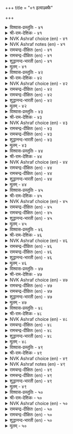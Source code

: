 +++
title = "०१ इल्वाऴ्क्कै"

+++


<details><summary>विश्वास-प्रस्तुतिः - ४१</summary>

इल्वाऴ्वान् ऎन्बान् इयल्बुडैय मूवर्क्कुम्  
नल्लाट्रिन् निण्ड्र तुणै।      ४१
</details>

<details><summary>श्री-राम-देशिकः - ४१</summary>

त्रयाणामपि वर्णानां स्वधर्ममनुतिष्ठताम् ।  
गृहस्थो धर्मनिरतो नित्यं साह्यकरो मत्ः ॥ ४१॥
</details>

<details><summary>NVK Ashraf choice (en) - ४१</summary>

००४१
A householder is a steadfast friend
To the other three orders in their virtuous paths.
(P.S. Sundaram)
</details>

<details><summary>NVK Ashraf notes (en) - ४१</summary>

४१. The three orders possibly refer to these stages: Student, Elders and Renunciates
</details>

<details><summary>रामचन्द्र-दीक्षितः (en) - ४१</summary>

41\. Kallāmai
</details>

<details><summary>रामचन्द्र-दीक्षितः (en) - ४१</summary>

41\. ilvāḻvāṉ eṉpāṉ iyalpu uṭaiya mūvarkkum  
nallāṟṟiṉ niṉṟa tuṇai.

41\. The householder is the prop of the three orders of life in the conduct of their virtue.  
</details>

<details><summary>शुद्धानन्द-भारती (en) - ४१</summary>

5\. இல்வாழ்க்கை - Married Life

1\. இல்வாழ்வான் என்பான் இயல்புடைய மூவர்க்கும்  
நல்லாற்றின் நின்ற துணை  
The ideal householder is he  
Who aids the natural orders there.         41  
</details>

<details><summary>मूलम् - ४१</summary>

इल्वाऴ्वान् ऎन्बान् इयल्बुडैय मूवर्क्कुम्  
नल्लाट्रिन् निण्ड्र तुणै।      ४१
</details>

<details><summary>विश्वास-प्रस्तुतिः - ४२</summary>

तुऱन्दार्क्कुम् तुव्वादवर्क्कुम् इऱन्दार्क्कुम्  
इल्वाऴ्वान् ऎन्बान् तुणै।      ४२
</details>

<details><summary>श्री-राम-देशिकः - ४२</summary>

यतीन् मृतान् दरिद्रांश्च निर्गतीन् अतिथीनपि ।  
गृहस्थोऽन्नादिदानेन स्वाश्रितानपि रक्षति ॥ ४२॥
</details>

<details><summary>NVK Ashraf choice (en) - ४२</summary>

००४२
The householder supports the needs of
Renunciates, ancestors and the poor.
(Satguru Subramuniyaswami)
</details>

<details><summary>रामचन्द्र-दीक्षितः (en) - ४२</summary>

42\. Kēļvi
</details>

<details><summary>रामचन्द्र-दीक्षितः (en) - ४२</summary>

42\. tuṟantārkkum, tuvvātavarkkum, iṟantārkkum,  
ilvāḻvāṉ eṉpāṉ tuṇai.

42\. The householder is the mainstay of the ascetics, the needy and the dead.  
</details>

<details><summary>शुद्धानन्द-भारती (en) - ४२</summary>

2\. துறந்தார்க்கும் துவ்வா தவர்க்கும் இறந்தார்க்கும்  
இல்வாழ்வான் என்பான் துணை  
His help the monk and retired share,  
And celebrate students are his care.         42  
</details>

<details><summary>मूलम् - ४२</summary>

तुऱन्दार्क्कुम् तुव्वादवर्क्कुम् इऱन्दार्क्कुम्  
इल्वाऴ्वान् ऎन्बान् तुणै।      ४२
</details>

<details><summary>विश्वास-प्रस्तुतिः - ४३</summary>

तॆन्बुलत्तार् तॆय्वम् विरुन्दॊक्कल् तानॆण्ड्राङ्गु  
ऐम्बुलत्ताऱु ओम्बल् तलै।      ४३
</details>

<details><summary>श्री-राम-देशिकः - ४३</summary>

पितृदेवातिथीनां च बन्धूनामात्मनस्तथा ।  
सत्कृतिर्धर्ममागेण्ण गृहस्थस्य वरा मता ॥ ४३॥
</details>

<details><summary>NVK Ashraf choice (en) - ४३</summary>

००४३
A householder's main duty is to serve these five:
God, guests, kindred, ancestors and himself. *
(Satguru Subramuniyaswami)
</details>

<details><summary>रामचन्द्र-दीक्षितः (en) - ४३</summary>

43\. Aŗivuḑaimai
</details>

<details><summary>रामचन्द्र-दीक्षितः (en) - ४३</summary>

43\. teṉpulattār, teyvam, viruntu, okkal, tāṉ, eṉṟu āṅku  
aimpulattu āṟu ōmpal talai.

43\. It is the supreme virtue (of the householder) to fulfil his obligations to forefathers, gods, guests, relatives and himself.  
</details>

<details><summary>शुद्धानन्द-भारती (en) - ४३</summary>

3\. தென்புலத்தார் தெய்வம் விருந்தொக்கல் தானென்றாங்கு  
ஐம்புலத்தாறு ஓம்பல் தலை  
By dutiful householder's aid  
God, manes, kin, self and guests are served.         43  
</details>

<details><summary>मूलम् - ४३</summary>

तॆन्बुलत्तार् तॆय्वम् विरुन्दॊक्कल् तानॆण्ड्राङ्गु  
ऐम्बुलत्ताऱु ओम्बल् तलै।      ४३
</details>

<details><summary>विश्वास-प्रस्तुतिः - ४४</summary>

पऴियञ्जिप् पात्तूण् उडैत्तायिन् वाऴ्क्कै  
वऴियॆञ्जल् ऎञ्ञाण्ड्रुम् इल्।      ४४
</details>

<details><summary>श्री-राम-देशिकः - ४४</summary>

अपवादभयाद्वित्तं सम्पाद्य सकलैः सह ।  
भुञ्जानस्य गृहस्थास्य निर्दुष्टं जीवनं भवेत् ॥ ४४॥
</details>

<details><summary>NVK Ashraf choice (en) - ४४</summary>

००४४
His life and lineage will never end
who shuns blame and shares his food.
(N.V.K. Ashraf), (P.S. Sundaram)
</details>

<details><summary>रामचन्द्र-दीक्षितः (en) - ४४</summary>

44\. Kuŗŗam Kaţital
</details>

<details><summary>रामचन्द्र-दीक्षितः (en) - ४४</summary>

44\. paḻi añcip pāttu ūṇ uṭaittāyiṉ, vāḻkkai  
vaḻi eñcal, eññāṉṟum, il.

44\. If one were to live in fear of infamy and partake of the remains of food (offered) one’s line would never perish.  
</details>

<details><summary>शुद्धानन्द-भारती (en) - ४४</summary>

4\. பழியஞ்சிப் பாத்தூண் உடைத்தாயின் வாழ்க்கை  
வழியெஞ்சல் எஞ்ஞான்றும் இல்  
Sin he shuns and food he shares  
His home is bright and brighter fares.         44  
</details>

<details><summary>मूलम् - ४४</summary>

पऴियञ्जिप् पात्तूण् उडैत्तायिन् वाऴ्क्कै  
वऴियॆञ्जल् ऎञ्ञाण्ड्रुम् इल्।      ४४
</details>

<details><summary>विश्वास-प्रस्तुतिः - ४५</summary>

अन्बुम् अऱनुम् उडैत्तायिन् इल्वाऴ्क्कै  
पण्बुम् पयनुम् अदु।      ४५
</details>

<details><summary>श्री-राम-देशिकः - ४५</summary>

गार्हस्थ्यजीवनं यत् स्यात् स्नेहधर्मसमन्वितम् ।  
तदेव सार्थकं लोके तद्धि गार्हस्थ्यमुच्यते ॥ ४५॥
</details>

<details><summary>NVK Ashraf choice (en) - ४५</summary>

००४५
Family life actuated by love and virtue,
Endows it with character and happiness
(S.M. Diaz)
</details>

<details><summary>रामचन्द्र-दीक्षितः (en) - ४५</summary>

45\. Periyārait Tuņaikkõṭal
</details>

<details><summary>रामचन्द्र-दीक्षितः (en) - ४५</summary>

45\. aṉpum aṟaṉum uṭaittuāyiṉ, ilvāḻkkai  
paṇpum payaṉum atu.

45\. The life of householder marked by love and rectitude is itself virtue and its fruit.  
</details>

<details><summary>शुद्धानन्द-भारती (en) - ४५</summary>

5\. அன்பும் அறனும் உடைத்தாயின் இல்வாழ்க்கை  
பண்பும் பயனும் அது  
In grace and gain the home excels,  
Where love with virtue sweetly dwells.         45  
</details>

<details><summary>मूलम् - ४५</summary>

अन्बुम् अऱनुम् उडैत्तायिन् इल्वाऴ्क्कै  
पण्बुम् पयनुम् अदु।      ४५
</details>

<details><summary>विश्वास-प्रस्तुतिः - ४६</summary>

अऱत्ताट्रिन् इल्वाऴ्क्कै आट्रिन् पुऱत्ताट्रिल्  
पोऒय्प् पॆऱुव तॆवन्?      ४६
</details>

<details><summary>श्री-राम-देशिकः - ४६</summary>

गार्हस्थ्यजीवनं येन धम्यें मागें प्रवर्त्येते ।  
किं वा प्रयोजनं तस्य वानप्रस्थादिना पथा ॥ ४६॥
</details>

<details><summary>NVK Ashraf choice (en) - ४६</summary>

००४६
What gains are there in other paths
When one leads the virtuous path of householder?
(N.V.K. Ashraf)
</details>

<details><summary>रामचन्द्र-दीक्षितः (en) - ४६</summary>

46\. Śiŗŗinañ cērāmai
</details>

<details><summary>रामचन्द्र-दीक्षितः (en) - ४६</summary>

46\. aṟattu āṟṟiṉ ilvāḻkkai āṟṟiṉ, puṟattu āṟṟil  
pōoyp peṟuvatu evaṉ?.

46\. Is there any gain greater in resorting to other orders of life than by pursuing the right path of the householder?  
</details>

<details><summary>शुद्धानन्द-भारती (en) - ४६</summary>

6\. அறத்தாற்றின் இல்வாழ்க்கை யாற்றின் புறத்தாற்றிற்  
போஒய்ப் பெறுவது எவன்.  
Who turns from righteous family  
To be a monk, what profits he?         46  
</details>

<details><summary>मूलम् - ४६</summary>

अऱत्ताट्रिन् इल्वाऴ्क्कै आट्रिन् पुऱत्ताट्रिल्  
पोऒय्प् पॆऱुव तॆवन्?      ४६
</details>

<details><summary>विश्वास-प्रस्तुतिः - ४७</summary>

इयल्बिनान् इल्वाऴ्क्कै वाऴ्बवन् ऎन्बान्  
मुयल्वारुळ् ऎल्लाम् तलै।      ४७
</details>

<details><summary>श्री-राम-देशिकः - ४७</summary>

धर्मेण वर्त्मना यस्तु गार्हस्थ्यमुपसेवते ।  
मार्गन्तरोपजीविभ्यः स प्रशस्तो निगद्यते ॥ ४७॥
</details>

<details><summary>NVK Ashraf choice (en) - ४७</summary>

००४७
Foremost among those who strive for release,
Are the householders leading a righteous life. *
(Satguru Subramuniyaswami)
</details>

<details><summary>रामचन्द्र-दीक्षितः (en) - ४७</summary>

47\. Terindu Śeyal Vakai
</details>

<details><summary>रामचन्द्र-दीक्षितः (en) - ४७</summary>

47\. iyalpiṉāṉ ilvāḻkkai vāḻpavaṉ eṉpāṉ  
muyalvāruḷ ellām talai.

47\. The life of the householder is far greater than that of one in the path of renunciation.  
</details>

<details><summary>शुद्धानन्द-भारती (en) - ४७</summary>

7\. இயல்பினான் இல்வாழ்க்கை வாழ்பவன் என்பான்  
முயல்வாருள் எல்லாம் தலை  
Of all who strive for bliss, the great  
Is he who leads the married state.         47  
</details>

<details><summary>मूलम् - ४७</summary>

इयल्बिनान् इल्वाऴ्क्कै वाऴ्बवन् ऎन्बान्  
मुयल्वारुळ् ऎल्लाम् तलै।      ४७
</details>

<details><summary>विश्वास-प्रस्तुतिः - ४८</summary>

आट्रिन् ऒऴुक् कि अऱनिऴुक्का इल्वाऴ् क्कै  
नोऱ्पारिन् नोन्मै उडैत्तु।      ४८
</details>

<details><summary>श्री-राम-देशिकः - ४८</summary>

कारयित्वा परैर्धर्मे धर्ममार्गाबलम्बिनः ।  
जीवनं च गृगस्थस्य श्लाघ्यते यतिजीवनात् ॥ ४८॥
</details>

<details><summary>NVK Ashraf choice (en) - ४८</summary>

००४८
A virtuous householder endures
More than the penance of the penance doer. *
(S.M. Diaz), (W.H. Drew and J. Lazarus)
</details>

<details><summary>रामचन्द्र-दीक्षितः (en) - ४८</summary>

48\. Valiyaŗital
</details>

<details><summary>रामचन्द्र-दीक्षितः (en) - ४८</summary>

48\. āṟṟiṉ oḻukki, aṟaṉ iḻukkā ilvāḻkkai  
nōṟpāriṉ nōṉmai uṭaittu.

48\. The householder who keeps others in the right path and himself does not deviate from his, does greater penance than the anchorite.  
</details>

<details><summary>शुद्धानन्द-भारती (en) - ४८</summary>

8\. ஆற்றின் ஒழுக்கி அறனிழுக்கா இல்வாழ்க்கை  
நோற்பாரின் நோன்மை உடைத்து  
Straight in virtue, right in living  
Make men brighter than monks praying.         48  
</details>

<details><summary>मूलम् - ४८</summary>

आट्रिन् ऒऴुक् कि अऱनिऴुक्का इल्वाऴ् क्कै  
नोऱ्पारिन् नोन्मै उडैत्तु।      ४८
</details>

<details><summary>विश्वास-प्रस्तुतिः - ४९</summary>

अऱन् ऎनप् पट्टदे इल्वाऴ्क्कै अह्दुम्  
पिऱन्बऴिप्प तिल्लायिन् नण्ड्रु।      ४९
</details>

<details><summary>श्री-राम-देशिकः - ४९</summary>

स एव धर्मशब्दार्थो यद्धि गार्हस्थ्यजीवनम् ।  
गृहस्थधर्म एवात्र धर्मशब्देन कथ्यते ॥ ४९॥
</details>

<details><summary>NVK Ashraf choice (en) - ४९</summary>

००४९
Domestic life is proclaimed virtuous
And it is praiseworthy if free from blame. *
(K. Krishnaswamy & Vijaya Ramkumar)
</details>

<details><summary>NVK Ashraf notes (en) - ४९</summary>

४९. There are two different renderings of this couplet. The word "अह्दुम्" is taken to mean "especially or that too" and also as "the other one also". The other one is obviously a reference to monastic or ascetic life. (Satguru Subramuniyaswami), ( Shuddhananda Bharatiar), (G.U. Pope) and (W.H. Drew and J. Lazarus) have followed the latter interpretation. (P.S. Sundaram), (K. Kannan), (K. Krishnaswamy & Vijaya Ramkumar), (J. Narayanaswamy), (V.V.S. Aiyar), (K. Krishnaswamy & Vijaya Ramkumar) and (K.R. Srinivasa Iyengar) have translated the couplet the other way. (Satguru Subramuniyaswami) has translated as: "Domestic life is called virtue, but the other one is also good if lived beyond blame". *  
</details>

<details><summary>रामचन्द्र-दीक्षितः (en) - ४९</summary>

49\. Kālam Aŗital
</details>

<details><summary>रामचन्द्र-दीक्षितः (en) - ४९</summary>

49\. aṟaṉ eṉappaṭṭatē ilvāḻkkai; aḵtum  
piṟaṉ paḻippatu il āyiṉ naṉṟu.

49\. What is Dharma but the life of the householder? There is no greater life if it is free from reproach.  
</details>

<details><summary>शुद्धानन्द-भारती (en) - ४९</summary>

9\. அறனெனப் பட்டதே இல்வாழ்க்கை அஃதும்  
பிறன்பழிப்பது இல்லாயின் நன்று  
Home-life and virtue, are the same;  
Which spotless monkhood too can claim.         49  
</details>

<details><summary>मूलम् - ४९</summary>

अऱन् ऎनप् पट्टदे इल्वाऴ्क्कै अह्दुम्  
पिऱन्बऴिप्प तिल्लायिन् नण्ड्रु।      ४९
</details>

<details><summary>विश्वास-प्रस्तुतिः - ५०</summary>

वैयत्तुळ् वाऴ्वाङ्गु वाऴ्बवन् वान्उनऱ्युम्  
तॆय्वत्तुळ् वैक्कप् पडुम्।      ५०
</details>

<details><summary>श्री-राम-देशिकः - ५०</summary>

धर्ममार्गमनुल्लङ्घय गृहस्थो यदि जीवति ।  
देववत्पूजितः सोऽत्र देवलोकं ततो व्रजेत् ॥ ५०॥
</details>

<details><summary>NVK Ashraf choice (en) - ५०</summary>

००५०
He who lives his life in this world as he should,
Ranks with the gods in the heaven.
(C. Rajagopalachari)
</details>

<details><summary>रामचन्द्र-दीक्षितः (en) - ५०</summary>

50\. vaiyattuḷ vāḻvāṅku vāḻpavaṉ vāṉ uṟaiyum  
teyvattuḷ vaikkappaṭum.

50\. He who lives the true life of the householder on earth becomes one among the gods in Heaven.
</details>

<details><summary>रामचन्द्र-दीक्षितः (en) - ५०</summary>

50\. vaiyattuḷ vāḻvāṅku vāḻpavaṉ vāṉ uṟaiyum  
teyvattuḷ vaikkappaṭum.

50\. He who lives the true life of the householder on earth becomes one among the gods in Heaven.

</details>

<details><summary>शुद्धानन्द-भारती (en) - ५०</summary>

10\. வையத்துள் வாழ்வாங்கு வாழ்பவன் வானுறையும்  
தெய்வத்துள் வைக்கப் படும்  
He is a man of divine worth  
Who lives in ideal home on earth.         50  
</details>

<details><summary>मूलम् - ५०</summary>

वैयत्तुळ् वाऴ्वाङ्गु वाऴ्बवन् वान्उनऱ्युम्  
तॆय्वत्तुळ् वैक्कप् पडुम्।      ५०
</details>
